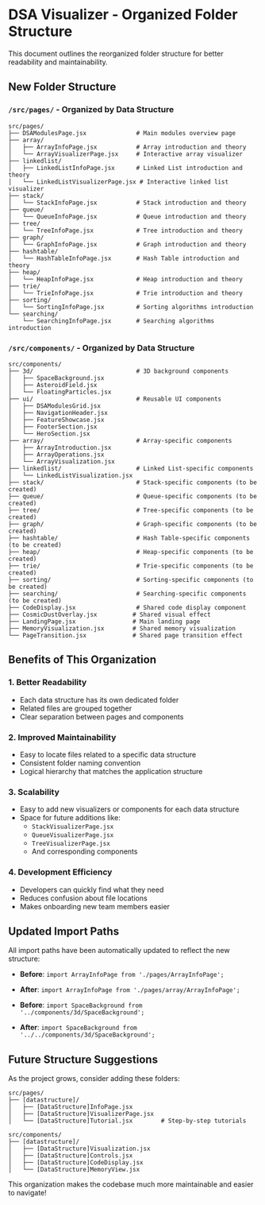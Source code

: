 # DSA Visualizer - Organized Folder Structure

This document outlines the reorganized folder structure for better readability and maintainability.

## New Folder Structure

### `/src/pages/` - Organized by Data Structure

```
src/pages/
├── DSAModulesPage.jsx              # Main modules overview page
├── array/
│   ├── ArrayInfoPage.jsx           # Array introduction and theory
│   └── ArrayVisualizerPage.jsx     # Interactive array visualizer
├── linkedlist/
│   ├── LinkedListInfoPage.jsx      # Linked List introduction and theory
│   └── LinkedListVisualizerPage.jsx # Interactive linked list visualizer
├── stack/
│   └── StackInfoPage.jsx           # Stack introduction and theory
├── queue/
│   └── QueueInfoPage.jsx           # Queue introduction and theory
├── tree/
│   └── TreeInfoPage.jsx            # Tree introduction and theory
├── graph/
│   └── GraphInfoPage.jsx           # Graph introduction and theory
├── hashtable/
│   └── HashTableInfoPage.jsx       # Hash Table introduction and theory
├── heap/
│   └── HeapInfoPage.jsx            # Heap introduction and theory
├── trie/
│   └── TrieInfoPage.jsx            # Trie introduction and theory
├── sorting/
│   └── SortingInfoPage.jsx         # Sorting algorithms introduction
└── searching/
    └── SearchingInfoPage.jsx       # Searching algorithms introduction
```

### `/src/components/` - Organized by Data Structure

```
src/components/
├── 3d/                             # 3D background components
│   ├── SpaceBackground.jsx
│   ├── AsteroidField.jsx
│   └── FloatingParticles.jsx
├── ui/                             # Reusable UI components
│   ├── DSAModulesGrid.jsx
│   ├── NavigationHeader.jsx
│   ├── FeatureShowcase.jsx
│   ├── FooterSection.jsx
│   └── HeroSection.jsx
├── array/                          # Array-specific components
│   ├── ArrayIntroduction.jsx
│   ├── ArrayOperations.jsx
│   └── ArrayVisualization.jsx
├── linkedlist/                     # Linked List-specific components
│   └── LinkedListVisualization.jsx
├── stack/                          # Stack-specific components (to be created)
├── queue/                          # Queue-specific components (to be created)
├── tree/                           # Tree-specific components (to be created)
├── graph/                          # Graph-specific components (to be created)
├── hashtable/                      # Hash Table-specific components (to be created)
├── heap/                           # Heap-specific components (to be created)
├── trie/                           # Trie-specific components (to be created)
├── sorting/                        # Sorting-specific components (to be created)
├── searching/                      # Searching-specific components (to be created)
├── CodeDisplay.jsx                 # Shared code display component
├── CosmicDustOverlay.jsx          # Shared visual effect
├── LandingPage.jsx                # Main landing page
├── MemoryVisualization.jsx        # Shared memory visualization
└── PageTransition.jsx             # Shared page transition effect
```

## Benefits of This Organization

### 1. **Better Readability**
- Each data structure has its own dedicated folder
- Related files are grouped together
- Clear separation between pages and components

### 2. **Improved Maintainability**
- Easy to locate files related to a specific data structure
- Consistent folder naming convention
- Logical hierarchy that matches the application structure

### 3. **Scalability**
- Easy to add new visualizers or components for each data structure
- Space for future additions like:
  - `StackVisualizerPage.jsx`
  - `QueueVisualizerPage.jsx`
  - `TreeVisualizerPage.jsx`
  - And corresponding components

### 4. **Development Efficiency**
- Developers can quickly find what they need
- Reduces confusion about file locations
- Makes onboarding new team members easier

## Updated Import Paths

All import paths have been automatically updated to reflect the new structure:

- **Before**: `import ArrayInfoPage from './pages/ArrayInfoPage';`
- **After**: `import ArrayInfoPage from './pages/array/ArrayInfoPage';`

- **Before**: `import SpaceBackground from '../components/3d/SpaceBackground';`
- **After**: `import SpaceBackground from '../../components/3d/SpaceBackground';`

## Future Structure Suggestions

As the project grows, consider adding these folders:

```
src/pages/
├── [datastructure]/
│   ├── [DataStructure]InfoPage.jsx
│   ├── [DataStructure]VisualizerPage.jsx
│   └── [DataStructure]Tutorial.jsx        # Step-by-step tutorials

src/components/
├── [datastructure]/
│   ├── [DataStructure]Visualization.jsx
│   ├── [DataStructure]Controls.jsx
│   ├── [DataStructure]CodeDisplay.jsx
│   └── [DataStructure]MemoryView.jsx
```

This organization makes the codebase much more maintainable and easier to navigate!

